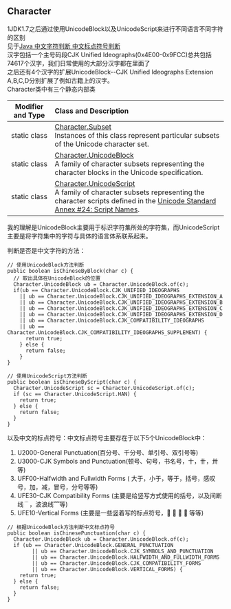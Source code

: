 ## Character
1JDK1.7之后通过使用UnicodeBlock以及UnicodeScript来进行不同语言不同字符的区别         
见于[Java 中文字符判断 中文标点符号判断](https://blog.csdn.net/weixin_41167961/article/details/81737481)    
汉字包括一个主号码段CJK Unified Ideographs(0x4E00-0x9FCC)总共包括74617个汉字，我们日常使用的大部分汉字都在里面了    
之后还有4个汉字的扩展UnicodeBlock--CJK Unified Ideographs Extension A,B,C,D分别扩展了例如古籍上的汉字。    
Character类中有三个静态内部类     

| Modifier and Type | Class and Description |
| :----: | :--- |
| static class | [Character.Subset](https://docs.oracle.com/javase/7/docs/api/java/lang/Character.Subset.html)<br>Instances of this class represent particular subsets of the Unicode character set. |
| static class | [Character.UnicodeBlock](https://docs.oracle.com/javase/7/docs/api/java/lang/Character.UnicodeBlock.html)<br>A family of character subsets representing the character blocks in the Unicode specification. |
| static class | [Character.UnicodeScript](https://docs.oracle.com/javase/7/docs/api/java/lang/Character.UnicodeScript.html)<br>A family of character subsets representing the character scripts defined in the [Unicode Standard Annex #24: Script Names](http://www.unicode.org/reports/tr24/).|

我的理解是UnicodeBlock主要用于标识字符集所处的字符集，而UnicodeScript主要是将字符集中的字符与具体的语言体系联系起来。

判断是否是中文字符的方法：    
```
// 使用UnicodeBlock方法判断
public boolean isChineseByBlock(char c) {
  // 取出具体在UnicodeBlock的位置
  Character.UnicodeBlock ub = Character.UnicodeBlock.of(c);
  if(ub == Character.UnicodeBlock.CJK_UNIFIED_IDEOGRAPHS
    || ub == Character.UnicodeBlock.CJK_UNIFIED_IDEOGRAPHS_EXTENSION_A
    || ub == Character.UnicodeBlock.CJK_UNIFIED_IDEOGRAPHS_EXTENSION_B
    || ub == Character.UnicodeBlock.CJK_UNIFIED_IDEOGRAPHS_EXTENSION_C
    || ub == Character.UnicodeBlock.CJK_UNIFIED_IDEOGRAPHS_EXTENSION_D
    || ub == Character.UnicodeBlock.CJK_COMPATIBILITY_IDEOGRAPHS
    || ub == Character.UnicodeBlock.CJK_COMPATIBILITY_IDEOGRAPHS_SUPPLEMENT) {
      return true;
    } else {
      return false;
    }
}

// 使用UnicodeScript方法判断
public boolean isChineseByScript(char c) {
  Character.UnicodeScript sc = Character.UnicodeScript.of(c);
  if (sc == Character.UnicodeScript.HAN) {
    return true;
  } else {
    return false;
  }
}
```
以及中文的标点符号：中文标点符号主要存在于以下5个UnicodeBlock中：    
1. U2000-General Punctuation(百分号、千分号、单引号、双引号等)
2. U3000-CJK Symbols and Punctuation(顿号、句号，书名号，〸，〹，〺 等)
3. UFF00-Halfwidth and Fullwidth Forms ( 大于，小于，等于，括号，感叹号，加，减，冒号，分号等等)
4. UFE30-CJK Compatibility Forms  (主要是给竖写方式使用的括号，以及间断线﹉，波浪线﹌等)
5. UFE10-Vertical Forms (主要是一些竖着写的标点符号，    等等)
```
// 根据UnicodeBlock方法判断中文标点符号
public boolean isChinesePunctuation(char c) {
  Character.UnicodeBlock ub = Character.UnicodeBlock.of(c);
  if (ub == Character.UnicodeBlock.GENERAL_PUNCTUATION
        || ub == Character.UnicodeBlock.CJK_SYMBOLS_AND_PUNCTUATION
        || ub == Character.UnicodeBlock.HALFWIDTH_AND_FULLWIDTH_FORMS
        || ub == Character.UnicodeBlock.CJK_COMPATIBILITY_FORMS
        || ub == Character.UnicodeBlock.VERTICAL_FORMS) {
    return true;
  } else {
    return false;
  }
}
```
